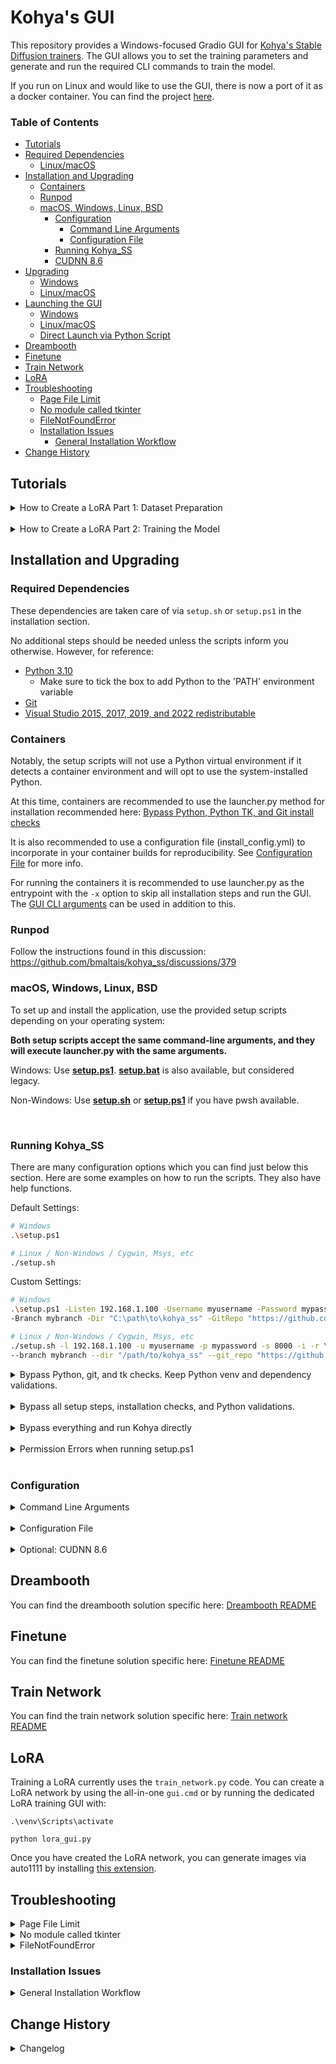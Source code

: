 # Kohya's GUI

This repository provides a Windows-focused Gradio GUI for [Kohya's Stable Diffusion trainers](https://github.com/kohya-ss/sd-scripts). The GUI allows you to set the training parameters and generate and run the required CLI commands to train the model.

If you run on Linux and would like to use the GUI, there is now a port of it as a docker container. You can find the project [here](https://github.com/P2Enjoy/kohya_ss-docker).

### Table of Contents

- [Tutorials](#tutorials)
- [Required Dependencies](#required-dependencies)
  - [Linux/macOS](#linux-and-macos-dependencies)
- [Installation and Upgrading](#installation-and-upgrading)
  - [Containers](#containers)
  - [Runpod](#runpod)
  - [macOS, Windows, Linux, BSD](#macos-windows-linux-bsd)
    - [Configuration](#configuration)
      - [Command Line Arguments](#command-line-arguments)
      - [Configuration File](#configuration-file)
    - [Running Kohya_SS](#running-kohya_ss)
    - [CUDNN 8.6](#optional--cudnn-86)
- [Upgrading](#upgrading)
  - [Windows](#windows-upgrade)
  - [Linux/macOS](#linux-and-macos-upgrade)
- [Launching the GUI](#starting-gui-service)
  - [Windows](#launching-the-gui-on-windows)
  - [Linux/macOS](#launching-the-gui-on-linux-and-macos)
  - [Direct Launch via Python Script](#launching-the-gui-directly-using-kohyaguipy)
- [Dreambooth](#dreambooth)
- [Finetune](#finetune)
- [Train Network](#train-network)
- [LoRA](#lora)
- [Troubleshooting](#troubleshooting)
  - [Page File Limit](#page-file-limit)
  - [No module called tkinter](#no-module-called-tkinter)
  - [FileNotFoundError](#filenotfounderror)
  - [Installation Issues](#installation-issues)
    - [General Installation Workflow](#general-installation-workflow)
- [Change History](#change-history)

## Tutorials

<details>
<summary>How to Create a LoRA Part 1: Dataset Preparation</summary>

[How to Create a LoRA Part 1: Dataset Preparation](https://www.youtube.com/watch?v=N4_-fB62Hwk):

[![LoRA Part 1 Tutorial](https://img.youtube.com/vi/N4_-fB62Hwk/0.jpg)](https://www.youtube.com/watch?v=N4_-fB62Hwk)

</details>

<br>

<details>
<summary>How to Create a LoRA Part 2: Training the Model</summary>

[How to Create a LoRA Part 2: Training the Model](https://www.youtube.com/watch?v=k5imq01uvUY):

[![LoRA Part 2 Tutorial](https://img.youtube.com/vi/k5imq01uvUY/0.jpg)](https://www.youtube.com/watch?v=k5imq01uvUY)

</details>

## Installation and Upgrading

### Required Dependencies

These dependencies are taken care of via `setup.sh` or `setup.ps1` in the installation section. 

No additional steps should be needed unless the scripts inform you otherwise. However, for reference:

- [Python 3.10](https://www.python.org/ftp/python/3.10.9/python-3.10.9-amd64.exe) 
  - Make sure to tick the box to add Python to the 'PATH' environment variable
- [Git](https://git-scm.com/download/win)
- [Visual Studio 2015, 2017, 2019, and 2022 redistributable](https://aka.ms/vs/17/release/vc_redist.x64.exe)

### Containers
Notably, the setup scripts will not use a Python virtual environment if it detects a container environment and will opt to use the system-installed Python.

At this time, containers are recommended to use the launcher.py method for installation recommended here: [Bypass Python, Python TK, and Git install checks](#bypass-some)

It is also recommended to use a configuration file (install_config.yml) to incorporate in your container builds for reproducibility. See [Configuration File](#configuration-file) for more info.

For running the containers it is recommended to use launcher.py as the entrypoint with the `-x` option to skip all installation steps and run the GUI. The [GUI CLI arguments](#command-line-arguments) can be used in addition to this.

### Runpod
Follow the instructions found in this discussion: https://github.com/bmaltais/kohya_ss/discussions/379

### macOS, Windows, Linux, BSD
To set up and install the application, use the provided setup scripts depending on your operating system:

****Both setup scripts accept the same command-line arguments, and they will execute launcher.py with the same arguments.****

Windows: Use **<ins>setup.ps1</ins>**. **<ins>setup.bat</ins>** is also available, but considered legacy.

Non-Windows: Use **<ins>setup.sh</ins>** or **<ins>setup.ps1</ins>** if you have pwsh available.

<br>

### Running Kohya_SS

There are many configuration options which you can find just below this section. Here are some examples on how to run the scripts. They also have help functions.

Default Settings: 
```bash
# Windows
.\setup.ps1

# Linux / Non-Windows / Cygwin, Msys, etc
./setup.sh
```

Custom Settings:
```bash
# Windows
.\setup.ps1 -Listen 192.168.1.100 -Username myusername -Password mypassword -ServerPort 8000 -Interactive $true -RunPod $true `
-Branch mybranch -Dir "C:\path\to\kohya_ss" -GitRepo "https://github.com/myfork/kohya_ss.git"

# Linux / Non-Windows / Cygwin, Msys, etc
./setup.sh -l 192.168.1.100 -u myusername -p mypassword -s 8000 -i -r \
--branch mybranch --dir "/path/to/kohya_ss" --git_repo "https://github.com/myfork/kohya_ss.git"
```

<details>
<summary>Bypass Python, git, and tk checks. Keep Python venv and dependency validations.</summary>

#### Bypass Some

Bypass Python, git, and tk checks by running launcher.py:
```bash
# Windows
python .\launcher.py --listen 192.168.1.100 --username myusername --password mypassword --server_port 8000 --interactive --runpod `
--branch mybranch --dir "C:\path\to\kohya_ss" --git_repo "https://github.com/myfork/kohya_ss.git"

# Linux / Non-Windows / Cygwin, Msys, etc
python3 launcher.py --listen 192.168.1.100 --username myusername --password mypassword --server_port 8000 --interactive --runpod \
--branch mybranch --dir "/path/to/kohya_ss" --git_repo "https://github.com/myfork/kohya_ss.git"
```

</details>

<br>

<details>
<summary>Bypass all setup steps, installation checks, and Python validations.</summary>

####  Bypass Most

The -x or --exclude-setup options bypass all setup and checks:
```bash
# Windows
python .\launcher.py --listen 192.168.1.100 --username myusername --password mypassword --server_port 8000 --exclude-setup

# Linux / Non-Windows / Cygwin, Msys, etc
python3 launcher.py --listen 192.168.1.100 --username myusername --password mypassword --server_port 8000 --exclude-setup
```

</details>

<br>

<details>
<summary>Bypass everything and run Kohya directly</summary>

#### Bypass all

Kohya GUI will also respect the configuration file like all other scripts:
```bash
# Windows
python .\kohya_gui.py --listen 192.168.1.100 --username myusername --password mypassword --server_port 8000

# Linux / Non-Windows / Cygwin, Msys, etc
python3 kohya_gui.py --listen 192.168.1.100 --username myusername --password mypassword --server_port 8000
```

</details>

<br>

<details>
<summary>Permission Errors when running setup.ps1</summary>

#### Permission Errors

Try the following command in PowerShell:
```pwsh
$Policy = Get-ExecutionPolicy -Scope CurrentUser; 
if ($Policy -eq "Restricted" -or $Policy -eq "AllSigned") { 
    Set-ExecutionPolicy RemoteSigned -Scope CurrentUser -Force 
}
```

This command does the following:

1. Retrieves the current execution policy for the current user.
2. If the policy is set to Restricted or AllSigned, it changes the policy to RemoteSigned for the current user only, allowing local unsigned scripts to run. The -Force flag is used to bypass the confirmation prompt.

</details>

<br>

### Configuration

<details>
<summary>Command Line Arguments</summary>

##### Command Line Arguments

The following command-line arguments are supported by setup.ps1, setup.sh, and launcher.py:

```bash
-b BRANCH, --branch=BRANCH    Select which branch of kohya to check out on new installs.
-d DIR, --dir=DIR             The full path you want kohya_ss installed to.
-f FILE, --file=FILE          Load a custom configuration file.
-g REPO, --git_repo=REPO      You can optionally provide a git repo to check out for runpod installation. Useful for custom forks.
-h, --help                    Show this screen.
-i, --interactive             Interactively configure accelerate instead of using default config file.
-n, --no-git-update           Do not update kohya_ss repo. No git pull or clone operations.
-p, --public                  Expose public URL in runpod mode. Won't have an effect in other modes.
-r, --runpod                  Forces a runpod installation. Useful if detection fails for any reason.
-s, --skip-space-check        Skip the 10Gb minimum storage space check.
-x, --exclude-setup           Exclude the setup process (only validate Python requirements and launch GUI).
-v, --verbose                 Increase verbosity levels up to 3.
```

GUI Arguments
The following command-line arguments are passed through from setup.ps1 or setup.sh to launcher.py and then to kohya_gui.py. 
Use them in the same manner is the above arguments:

```bash
--listen or -l: The IP address to listen on (default: 127.0.0.1).
--username or -u: The username for the GUI (default: empty string).
--password or -p: The password for the GUI (default: empty string).
--server_port or -s: The server port for the GUI (default: 8080).
--inbrowser or -i: Launch the GUI in the default web browser (default: false).
--share or -r: Share the GUI over the network (default: false).
```

</details>
<br>
<details>
<summary>Configuration File</summary>

##### Configuration File
The setup scripts look for a configuration file called install_config.yaml in various locations to determine the command-line arguments for the installation process. The order in which the scripts search for this file is as follows:

The path specified by a variable in the script itself (if any).
For Windows users: the kohya_ss folder within your AppData or LocalAppData directories.
For non-Windows users: a hidden folder named .kohya_ss in your home directory.
The installation directory you've chosen for kohya_ss.
The kohya_ss folder within your user profile directory.
The same directory as the setup script.
The setup scripts will use the first install_config.yaml file they find in this order. This allows you to place your configuration file in a location that suits your needs, making it easy for you to customize the installation process. If you're not familiar with some of these locations, don't worry—simply placing the configuration file in the same directory as the setup script is a straightforward and effective option.

You may also specify a custom location for the configuration file via `-f` or `--file`.

An example config file is available in the config_file/installation/install_config.yml file.


</details>

<br>

<details>
<summary>Optional: CUDNN 8.6</summary>

### Optional: CUDNN 8.6

This step is optional but can improve the learning speed for NVIDIA 30X0/40X0 owners. It allows for larger training batch size and faster training speed.

Due to the file size, I can't host the DLLs needed for CUDNN 8.6 on Github. I strongly advise you download them for a speed boost in sample generation (almost 50% on 4090 GPU) you can download them [here](https://b1.thefileditch.ch/mwxKTEtelILoIbMbruuM.zip).

To install, simply unzip the directory and place the `cudnn_windows` folder in the root of the this repo.

Run the following commands to install:

```
.\venv\Scripts\activate

python .\tools\cudann_1.8_install.py
```

Once the commands have completed successfully you should be ready to use the new version. MacOS support is not tested and has been mostly taken from https://gist.github.com/jstayco/9f5733f05b9dc29de95c4056a023d645

</details>

## Dreambooth

You can find the dreambooth solution specific here: [Dreambooth README](train_db_README.md)

## Finetune

You can find the finetune solution specific here: [Finetune README](fine_tune_README.md)

## Train Network

You can find the train network solution specific here: [Train network README](train_network_README.md)

## LoRA

Training a LoRA currently uses the `train_network.py` code. You can create a LoRA network by using the all-in-one `gui.cmd` or by running the dedicated LoRA training GUI with:

```
.\venv\Scripts\activate

python lora_gui.py
```

Once you have created the LoRA network, you can generate images via auto1111 by installing [this extension](https://github.com/kohya-ss/sd-webui-additional-networks).

## Troubleshooting

<details>
<summary>Page File Limit</summary>

### Page File Limit

- X error relating to `page file`: Increase the page file size limit in Windows.

</details>

<details>
<summary>No module called tkinter</summary>

### No module called tkinter

- Re-install [Python 3.10](https://www.python.org/ftp/python/3.10.9/python-3.10.9-amd64.exe) on your system.

</details>

<details>
<summary>FileNotFoundError</summary>

### FileNotFoundError

This is usually related to an installation issue. Make sure you do not have any python modules installed locally that could conflict with the ones installed in the venv:

1. Open a new powershell terminal and make sure no venv is active.
2.  Run the following commands:

```
pip freeze > uninstall.txt
pip uninstall -r uninstall.txt
```

This will store your a backup file with your current locally installed pip packages and then uninstall them. Then, redo the installation instructions within the kohya_ss venv.

</details>

### Installation Issues

<details>
<summary>General Installation Workflow</summary>

#### General Installation Workflow
1. Run setup.ps1 on Windows or setup.sh on non-Windows operating systems with the desired command-line arguments.
2. The setup script will execute launcher.py with the same arguments.
3. launcher.py will pass the command-line arguments through to kohya_gui.py, which will use these arguments to configure the GUI and other settings according to your preferences.
Now the workflow is complete, and your application is set up and configured. 

You can run launcher.py whenever you want to launch the application with the specified settings.

</details>

## Change History

<details>
<summary>Changelog</summary>

* 2024/04/01 (v21.4.0)
    - Improved linux and macos installation and updates script. See README for more details. Many thanks to @jstayco and @Galunid for the great PR!
    - Fix issue with "missing library" error.
* 2023/04/01 (v21.3.9)
    - Update how setup is done on Windows by introducing a setup.bat script. This will make it easier to install/re-install on Windows if needed. Many thanks to @missionfloyd for his PR: https://github.com/bmaltais/kohya_ss/pull/496
* 2023/03/30 (v21.3.8)
    - Fix issue with LyCORIS version not being found: https://github.com/bmaltais/kohya_ss/issues/481
* 2023/03/29 (v21.3.7)
    - Allow for 0.1 increment in Network and Conv alpha values: https://github.com/bmaltais/kohya_ss/pull/471 Thanks to @srndpty
    - Updated Lycoris module version
* 2023/03/28 (v21.3.6)
    - Fix issues when `--persistent_data_loader_workers` is specified.
        - The batch members of the bucket are not shuffled.
        - `--caption_dropout_every_n_epochs` does not work.
        - These issues occurred because the epoch transition was not recognized correctly. Thanks to u-haru for reporting the issue.
    - Fix an issue that images are loaded twice in Windows environment.
    - Add Min-SNR Weighting strategy. Details are in [#308](https://github.com/kohya-ss/sd-scripts/pull/308). Thank you to AI-Casanova for this great work!
        - Add `--min_snr_gamma` option to training scripts, 5 is recommended by paper.
        - The Min SNR gamma fiels can be found unser the advanced training tab in all trainers.
    - Fixed the error while images are ended with capital image extensions. Thanks to @kvzn. https://github.com/bmaltais/kohya_ss/pull/454
* 2023/03/26 (v21.3.5)
    - Fix for https://github.com/bmaltais/kohya_ss/issues/230
    - Added detection for Google Colab to not bring up the GUI file/folder window on the platform. Instead it will only use the file/folder path provided in the input field.
* 2023/03/25 (v21.3.4)
    - Added untested support for MacOS base on this gist: https://gist.github.com/jstayco/9f5733f05b9dc29de95c4056a023d645

    Let me know how this work. From the look of it it appear to be well tought out. I modified a few things to make it fit better with the rest of the code in the repo.
    - Fix for issue https://github.com/bmaltais/kohya_ss/issues/433 by implementing default of 0.
    - Removed non applicable save_model_as choices for LoRA and TI.
* 2023/03/24 (v21.3.3)
    - Add support for custom user gui files. THey will be created at installation time or when upgrading is missing. You will see two files in the root of the folder. One named `gui-user.bat` and the other `gui-user.ps1`. Edit the file based on your prefered terminal. Simply add the parameters you want to pass the gui in there and execute it to start the gui with them. Enjoy!
* 2023/03/23 (v21.3.2)
    - Fix issue reported: https://github.com/bmaltais/kohya_ss/issues/439
* 2023/03/23 (v21.3.1)
    - Merge PR to fix refactor naming issue for basic captions. Thank @zrma
* 2023/03/22 (v21.3.0)
    - Add a function to load training config with `.toml` to each training script. Thanks to Linaqruf for this great contribution!
        - Specify `.toml` file with `--config_file`. `.toml` file has `key=value` entries. Keys are same as command line options. See [#241](https://github.com/kohya-ss/sd-scripts/pull/241) for details.
        - All sub-sections are combined to a single dictionary (the section names are ignored.)
        - Omitted arguments are the default values for command line arguments.
        - Command line args override the arguments in `.toml`.
        - With `--output_config` option, you can output current command line options  to the `.toml` specified with`--config_file`. Please use as a template.
    - Add `--lr_scheduler_type` and `--lr_scheduler_args` arguments for custom LR scheduler to each training script. Thanks to Isotr0py! [#271](https://github.com/kohya-ss/sd-scripts/pull/271)
        - Same as the optimizer.
    - Add sample image generation with weight and no length limit. Thanks to mio2333! [#288](https://github.com/kohya-ss/sd-scripts/pull/288)
        - `( )`, `(xxxx:1.2)` and `[ ]` can be used.
    - Fix exception on training model in diffusers format with `train_network.py` Thanks to orenwang! [#290](https://github.com/kohya-ss/sd-scripts/pull/290)
    - Add warning if you are about to overwrite an existing model: https://github.com/bmaltais/kohya_ss/issues/404
    - Add `--vae_batch_size` for faster latents caching to each training script. This  batches VAE calls.
        - Please start with`2` or `4` depending on the size of VRAM.
    - Fix a number of training steps with `--gradient_accumulation_steps` and `--max_train_epochs`. Thanks to tsukimiya!
    - Extract parser setup to external scripts. Thanks to robertsmieja!
    - Fix an issue without `.npz` and with `--full_path` in training.
    - Support extensions with upper cases for images for not Windows environment.
    - Fix `resize_lora.py` to work with LoRA with dynamic rank (including `conv_dim != network_dim`). Thanks to toshiaki!
    - Fix issue: https://github.com/bmaltais/kohya_ss/issues/406
    - Add device support to LoRA extract.

</details>